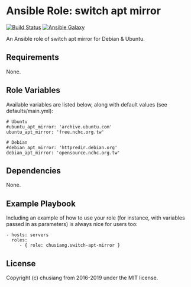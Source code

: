 Ansible Role: switch apt mirror
=========

[![Build Status](https://travis-ci.org/chusiang/switch-apt-mirror.ansible.role.svg?branch=master)](https://travis-ci.org/chusiang/switch-apt-mirror.ansible.role) [![Ansible Galaxy](https://img.shields.io/badge/role-switch--apt--mirror-blue.svg)](https://galaxy.ansible.com/chusiang/switch-apt-mirror/)

An Ansible role of switch apt mirror for Debian & Ubuntu.

Requirements
------------

None.

Role Variables
--------------

Available variables are listed below, along with default values (see defaults/main.yml):

    # Ubuntu
    #ubuntu_apt_mirror: 'archive.ubuntu.com'
    ubuntu_apt_mirror: 'free.nchc.org.tw'

    # Debian
    #debian_apt_mirror: 'httpredir.debian.org'
    debian_apt_mirror: 'opensource.nchc.org.tw'

Dependencies
------------

None.

Example Playbook
----------------

Including an example of how to use your role (for instance, with variables passed in as parameters) is always nice for users too:

    - hosts: servers
      roles:
         - { role: chusiang.switch-apt-mirror }

License
-------

Copyright (c) chusiang from 2016-2019 under the MIT license.
